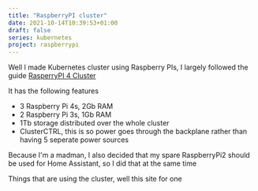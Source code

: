 ```yaml
---
title: "RaspberryPI cluster"
date: 2021-10-14T10:39:53+01:00
draft: false
series: kubernetes
project: raspberrypi
---
```

Well I made Kubernetes cluster using Raspberry PIs, I largely followed the guide [RasperryPI 4 Cluster](https://rpi4cluster.com)

It has the following features

 - 3 Raspberry Pi 4s, 2Gb RAM
 - 2 Raspberry Pi 3s, 1Gb RAM
 - 1Tb storage distributed over the whole cluster
 - ClusterCTRL, this is so power goes through the backplane rather than having 5 seperate power sources

 Because I'm a madman, I also decided that my spare RaspberryPi2 should be used for Home Assistant, so I did that at the same time


 Things that are using the cluster, well this site for one

